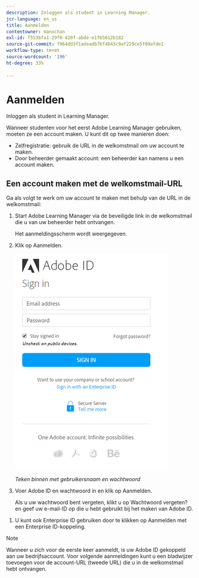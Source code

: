 ```yaml
---
description: Inloggen als student in Learning Manager.
jcr-language: en_us
title: Aanmelden
contentowner: manochan
exl-id: f553bfa1-29f0-420f-abde-e1f65612b182
source-git-commit: f964dd3f1adeadb76f4843c9af229ce5f09afde1
workflow-type: tm+mt
source-wordcount: '196'
ht-degree: 33%

---
```


# Aanmelden

Inloggen als student in Learning Manager.

Wanneer studenten voor het eerst Adobe Learning Manager gebruiken, moeten ze een account maken. U kunt dit op twee manieren doen:

* Zelfregistratie: gebruik de URL in de welkomstmail om uw account te maken.
* Door beheerder gemaakt account: een beheerder kan namens u een account maken.

## Een account maken met de welkomstmail-URL

Ga als volgt te werk om uw account te maken met behulp van de URL in de welkomstmail:

1. Start Adobe Learning Manager via de beveiligde link in de welkomstmail die u van uw beheerder hebt ontvangen.

   Het aanmeldingsscherm wordt weergegeven.

1. Klik op Aanmelden.

   ![](assets/adobeid-signin.png)

   *Teken binnen met gebruikersnaam en wachtwoord*

1. Voer Adobe ID en wachtwoord in en klik op Aanmelden.

   Als u uw wachtwoord bent vergeten, klikt u op Wachtwoord vergeten? en geef uw e-mail-ID op die u hebt gebruikt bij het maken van Adobe ID.

<!--
   If you do not have an Adobe ID, [click here](../../../manage-account.md) to learn how to create an Adobe ID.
-->

1. U kunt ook Enterprise ID gebruiken door te klikken op Aanmelden met een Enterprise ID-koppeling.

>[!NOTE]
>
>Wanneer u zich voor de eerste keer aanmeldt, is uw Adobe ID gekoppeld aan uw bedrijfsaccount. Voor volgende aanmeldingen kunt u een bladwijzer toevoegen voor de account-URL (tweede URL) die u in de welkomstmail hebt ontvangen.
